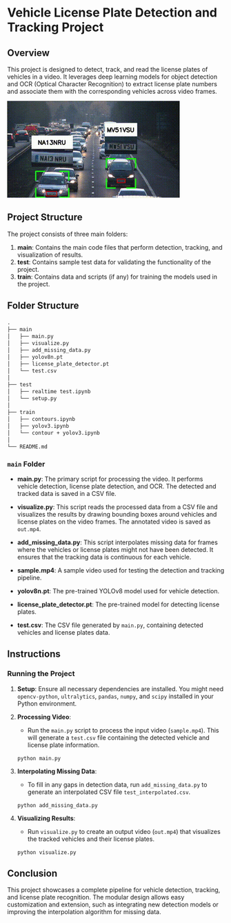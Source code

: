 # Vehicle License Plate Detection and Tracking Project

## Overview

This project is designed to detect, track, and read the license plates of vehicles in a video. It leverages deep learning models for object detection and OCR (Optical Character Recognition) to extract license plate numbers and associate them with the corresponding vehicles across video frames.

![demo](demo.gif)

## Project Structure

The project consists of three main folders:

1. **main**: Contains the main code files that perform detection, tracking, and visualization of results.
2. **test**: Contains sample test data for validating the functionality of the project.
3. **train**: Contains data and scripts (if any) for training the models used in the project.

## Folder Structure

```
.
├── main
│   ├── main.py
│   ├── visualize.py
│   ├── add_missing_data.py
│   ├── yolov8n.pt
│   ├── license_plate_detector.pt
│   └── test.csv
│
├── test
│   ├── realtime test.ipynb
│   └── setup.py
│
├── train
│   ├── contours.ipynb
│   ├── yolov3.ipynb
│   └── contour + yolov3.ipynb
│
└── README.md
```

### `main` Folder

- **main.py**: The primary script for processing the video. It performs vehicle detection, license plate detection, and OCR. The detected and tracked data is saved in a CSV file.
  
- **visualize.py**: This script reads the processed data from a CSV file and visualizes the results by drawing bounding boxes around vehicles and license plates on the video frames. The annotated video is saved as `out.mp4`.

- **add_missing_data.py**: This script interpolates missing data for frames where the vehicles or license plates might not have been detected. It ensures that the tracking data is continuous for each vehicle.

- **sample.mp4**: A sample video used for testing the detection and tracking pipeline.

- **yolov8n.pt**: The pre-trained YOLOv8 model used for vehicle detection.

- **license_plate_detector.pt**: The pre-trained model for detecting license plates.

- **test.csv**: The CSV file generated by `main.py`, containing detected vehicles and license plates data.

## Instructions

### Running the Project

1. **Setup**: Ensure all necessary dependencies are installed. You might need `opencv-python`, `ultralytics`, `pandas`, `numpy`, and `scipy` installed in your Python environment.

2. **Processing Video**:
   - Run the `main.py` script to process the input video (`sample.mp4`). This will generate a `test.csv` file containing the detected vehicle and license plate information.

   ```
   python main.py
   ```

3. **Interpolating Missing Data**:
   - To fill in any gaps in detection data, run `add_missing_data.py` to generate an interpolated CSV file `test_interpolated.csv`.

   ```
   python add_missing_data.py
   ```

4. **Visualizing Results**:
   - Run `visualize.py` to create an output video (`out.mp4`) that visualizes the tracked vehicles and their license plates.

   ```
   python visualize.py
   ```

## Conclusion

This project showcases a complete pipeline for vehicle detection, tracking, and license plate recognition. The modular design allows easy customization and extension, such as integrating new detection models or improving the interpolation algorithm for missing data.